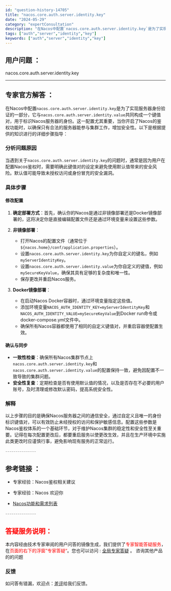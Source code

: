 ```yaml
---
id: "question-history-14705"
title: "nacos.core.auth.server.identity.key"
date: "2024-05-29"
category: "expertConsultation"
description: "在Nacos中配置`nacos.core.auth.server.identity.key`是为了实现服务器身份验证的一部分，它与`nacos.core.auth.server.identity.value`共同构成一个键值对，用于标识Nacos服务器的身份。这一配置尤其重要，当你开启了Nacos的"
tags: ["auth","server","identity","key"]
keywords: ["auth","server","identity","key"]
---
```


## 用户问题 ： 
 nacos.core.auth.server.identity.key  

---------------
## 专家官方解答 ：

在Nacos中配置`nacos.core.auth.server.identity.key`是为了实现服务器身份验证的一部分，它与`nacos.core.auth.server.identity.value`共同构成一个键值对，用于标识Nacos服务器的身份。这一配置尤其重要，当你开启了Nacos的鉴权功能时，以确保只有合法的服务器能参与集群工作，增加安全性。以下是根据提供的知识进行的详细步骤指导：

### 分析问题原因

当遇到关于`nacos.core.auth.server.identity.key`的问题时，通常是因为用户在配置Nacos鉴权时，需要明确此键值对的设定来避免使用默认值带来的安全风险。默认值可能导致未授权访问或身份冒充的安全漏洞。

### 具体步骤

#### 修改配置

1. **确定部署方式**：首先，确认你的Nacos是通过非镜像部署还是Docker镜像部署的，这将决定你是直接编辑配置文件还是通过环境变量来设置这些参数。

2. **非镜像部署**：
   - 打开Nacos的配置文件（通常位于`${nacos.home}/conf/application.properties`）。
   - 设置`nacos.core.auth.server.identity.key`为你自定义的键名，例如`myServerIdentityKey`。
   - 设置`nacos.core.auth.server.identity.value`为你自定义的键值，例如`mySecureKeyValue`，确保其具有足够的复杂度和唯一性。
   - 保存更改并重启Nacos服务。

3. **Docker镜像部署**：
   - 在启动Nacos Docker容器时，通过环境变量指定这些值。
   - 添加环境变量`NACOS_AUTH_IDENTITY_KEY=myServerIdentityKey`和`NACOS_AUTH_IDENTITY_VALUE=mySecureKeyValue`到Docker run命令或docker-compose.yml文件中。
   - 确保所有Nacos容器都使用了相同的自定义键值对，并重启容器使配置生效。

#### 确认与同步

- **一致性检查**：确保所有Nacos集群节点上`nacos.core.auth.server.identity.key`和`nacos.core.auth.server.identity.value`的配置保持一致，避免因配置不一致导致的集群问题。
- **安全性复查**：定期检查是否有使用默认值的情况，以及是否存在不必要的用户账号，及时清理或修改默认密码，提高系统安全性。

### 解释

以上步骤的目的是确保Nacos服务器之间的通信安全，通过自定义且唯一的身份标识键值对，可以有效防止未经授权的访问和保护敏感信息。配置这些参数是Nacos鉴权体系的一个基础环节，对于维护Nacos集群的稳定性和安全性至关重要。记得在每次配置更改后，都要重启服务以使更改生效，并且在生产环境中实施此类更改时应谨慎行事，避免影响现有服务的正常运行。


<font color="#949494">---------------</font> 


## 参考链接 ：

* 专家经验：Nacos鉴权相关建议 
 
 * 专家经验：Nacos 欢迎你 
 
 * [Nacos功能和需求列表](https://nacos.io/docs/latest/archive/feature-list)


 <font color="#949494">---------------</font> 
 


## <font color="#FF0000">答疑服务说明：</font> 

本内容经由技术专家审阅的用户问答的镜像生成，我们提供了<font color="#FF0000">专家智能答疑服务</font>，在<font color="#FF0000">页面的右下的浮窗”专家答疑“</font>。您也可以访问 : [全局专家答疑](https://answer.opensource.alibaba.com/docs/intro) 。 咨询其他产品的的问题

### 反馈
如问答有错漏，欢迎点：[差评](https://ai.nacos.io/user/feedbackByEnhancerGradePOJOID?enhancerGradePOJOId=14726)给我们反馈。
